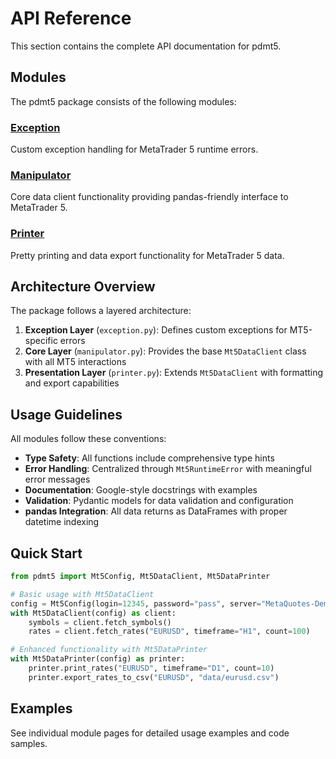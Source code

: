 # API Reference

This section contains the complete API documentation for pdmt5.

## Modules

The pdmt5 package consists of the following modules:

### [Exception](exception.md)
Custom exception handling for MetaTrader 5 runtime errors.

### [Manipulator](manipulator.md)
Core data client functionality providing pandas-friendly interface to MetaTrader 5.

### [Printer](printer.md)
Pretty printing and data export functionality for MetaTrader 5 data.

## Architecture Overview

The package follows a layered architecture:

1. **Exception Layer** (`exception.py`): Defines custom exceptions for MT5-specific errors
2. **Core Layer** (`manipulator.py`): Provides the base `Mt5DataClient` class with all MT5 interactions
3. **Presentation Layer** (`printer.py`): Extends `Mt5DataClient` with formatting and export capabilities

## Usage Guidelines

All modules follow these conventions:

- **Type Safety**: All functions include comprehensive type hints
- **Error Handling**: Centralized through `Mt5RuntimeError` with meaningful error messages
- **Documentation**: Google-style docstrings with examples
- **Validation**: Pydantic models for data validation and configuration
- **pandas Integration**: All data returns as DataFrames with proper datetime indexing

## Quick Start

```python
from pdmt5 import Mt5Config, Mt5DataClient, Mt5DataPrinter

# Basic usage with Mt5DataClient
config = Mt5Config(login=12345, password="pass", server="MetaQuotes-Demo")
with Mt5DataClient(config) as client:
    symbols = client.fetch_symbols()
    rates = client.fetch_rates("EURUSD", timeframe="H1", count=100)

# Enhanced functionality with Mt5DataPrinter
with Mt5DataPrinter(config) as printer:
    printer.print_rates("EURUSD", timeframe="D1", count=10)
    printer.export_rates_to_csv("EURUSD", "data/eurusd.csv")
```

## Examples

See individual module pages for detailed usage examples and code samples.
